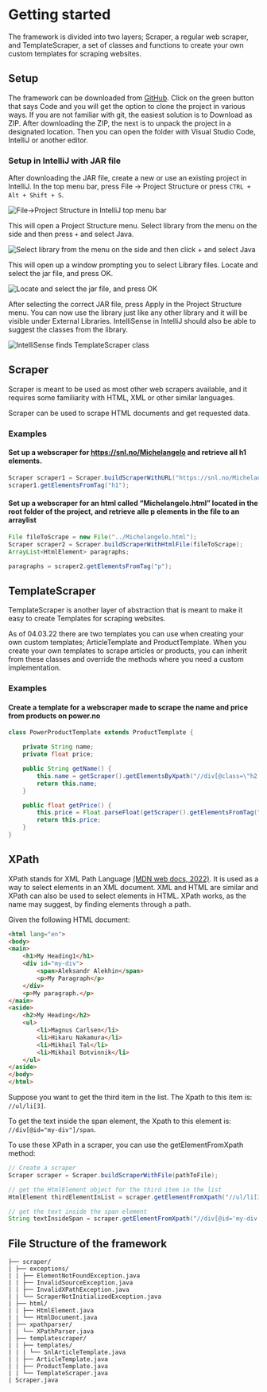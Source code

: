 # Getting started
The framework is divided into two layers; Scraper, a regular web scraper, and TemplateScraper, a set of classes and functions to create your own custom templates for scraping websites. 

## Setup
The framework can be downloaded from [GitHub](https://github.com/vetlewj/Rammeverk-FinalProject). Click on the green
button that says Code and you will get the option to clone the project in various ways. If you are not familiar with 
git, the easiest solution is to Download as ZIP. After downloading the ZIP, the next is to unpack the project in a 
designated location. Then you can open the folder with Visual Studio Code, IntelliJ or another editor.

### Setup in IntelliJ with JAR file

After downloading the JAR file, create a new or use an existing project in IntelliJ. In the top menu bar, press File &rarr; 
Project Structure or press `CTRL + Alt + Shift + S`. 

![File->Project Structure in IntelliJ top menu bar](documentation/images/openProjectStructureMenu.png)

This will open a Project Structure menu. Select library from the menu on the side and then press `+` and select Java.

![Select library from the menu on the side and then click + and select Java](documentation/images/addJavaLibrary.png)

This will open up a window prompting you to select Library files. Locate and select the jar file, and press OK. 

![Locate and select the jar file, and press OK](documentation/images/selectJarFile.png)

After selecting the correct JAR file, press Apply in the Project Structure menu. You can now use the library just like 
any other library and it will be visible under External Libraries. IntelliSense in IntelliJ should also be able to suggest the classes from the library.

![IntelliSense finds TemplateScraper class](documentation/images/showIntelliSense.png)

## Scraper
Scraper is meant to be used as most other web scrapers available, and it requires some familiarity with HTML, XML or 
other similar languages. 

Scraper can be used to scrape HTML documents and get requested data.

### Examples

#### Set up a webscraper for https://snl.no/Michelangelo and retrieve all h1 elements.

```java
Scraper scraper1 = Scraper.buildScraperWithURL("https://snl.no/Michelangelo");
scraper1.getElementsFromTag("h1");
```

#### Set up a webscraper for an html called “Michelangelo.html” located in the root folder of the project, and retrieve alle p elements in the file to an arraylist
```java
File fileToScrape = new File("../Michelangelo.html");
Scraper scraper2 = Scraper.buildScraperWithHtmlFile(fileToScrape);
ArrayList<HtmlElement> paragraphs;

paragraphs = scraper2.getElementsFromTag("p");
```

## TemplateScraper
TemplateScraper is another layer of abstraction that is meant to make it easy to create Templates for scraping websites.

As of 04.03.22 there are two templates you can use when creating your own custom templates; ArticleTemplate and 
ProductTemplate. When you create your own templates to scrape articles or products, you can inherit from these classes 
and override the methods where you need a custom implementation. 

### Examples

#### Create a template for a webscraper made to scrape the name and price from products on power.no

```java
class PowerProductTemplate extends ProductTemplate {

    private String name;
    private float price;

    public String getName() {
        this.name = getScraper().getElementsByXpath("//div[@class=\"h2 bold my-spacer-none\"][1]").toString();
        return this.name;
    }

    public float getPrice() {
        this.price = Float.parseFloat(getScraper().getElementsFromTag("pwr-price").toString());
        return this.price;
    }
}
```


## XPath
XPath stands for XML Path Language [(MDN web docs, 2022)](https://developer.mozilla.org/en-US/docs/Web/XPath). It is used as a way to select elements in an XML document. XML and HTML are similar 
and XPath can also be used to select elements in HTML. XPath works, as the name may suggest, by finding elements through
a path. 

Given the following HTML document:

```html
<html lang="en">
<body>
<main>
    <h1>My Heading1</h1>
    <div id="my-div">
        <span>Aleksandr Alekhin</span>
        <p>My Paragraph</p>
    </div>
    <p>My paragraph.</p>
</main>
<aside>
    <h2>My Heading</h2>
    <ul>
        <li>Magnus Carlsen</li>
        <li>Hikaru Nakamura</li>
        <li>Mikhail Tal</li>
        <li>Mikhail Botvinnik</li>        
    </ul>
</aside>
</body>
</html>
```

Suppose you want to get the third item in the list. The Xpath to this item is: `//ul/li[3]`. 

To get the text inside the span element, the Xpath to this element is: `//div[@id="my-div"]/span`.

To use these XPath in a scraper, you can use the getElementFromXpath method: 

```java 
// Create a scraper
Scraper scraper = Scraper.buildScraperWithFile(pathToFile);

// get the HtmlElement object for the third item in the list
HtmlElement thirdElementInList = scraper.getElementFromXpath("//ul/li[3]");

// get the text inside the span element
String textInsideSpan = scraper.getElementFromXpath("//div[@id='my-div']/span").toString();
```

## File Structure of the framework
```
├── scraper/
| ├── exceptions/
| | ├── ElementNotFoundException.java
| | ├── InvalidSourceException.java
| | ├── InvalidXPathException.java
| | └── ScraperNotInitializedException.java
| ├── html/
| | ├── HtmlElement.java
| | └── HtmlDocument.java
| ├── xpathparser/
| | └── XPathParser.java
│ ├── templatescraper/
| | ├── templates/
| | | └── SnlArticleTemplate.java
| | ├── ArticleTemplate.java
| | ├── ProductTemplate.java
| | └── TemplateScraper.java
| Scraper.java
```
